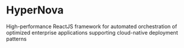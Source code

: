 # HyperNova
High-performance ReactJS framework for automated orchestration of optimized enterprise applications supporting cloud-native deployment patterns
